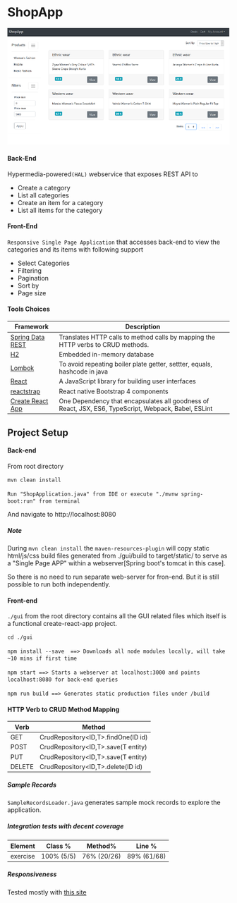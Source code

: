 # ShopApp
<div align="center">
    <img src="docs/screen.png"></img>
</div>

####  Back-End
Hypermedia-powered`(HAL)` webservice that exposes REST API  to
- Create a category
- List all categories
- Create an item for a category
- List all items for the category

#### Front-End
`Responsive Single Page Application` that accesses back-end to view the categories and its items with following support
- Select Categories
- Filtering
- Pagination
- Sort by
- Page size

#### Tools Choices
| Framework        | Description|
| ------------- |-------------|
| [Spring Data REST](https://docs.spring.io/spring-data/rest/docs/2.0.0.M1/reference/html/index.html)    | Translates HTTP calls to method calls by mapping the HTTP verbs to CRUD methods. |
|[H2](http://www.h2database.com/html/main.html)     | Embedded in-memory database       |
| [Lombok](https://projectlombok.org/) | To avoid repeating boiler plate getter, settter, equals, hashcode in java |
| [React](https://reactjs.org/) | A JavaScript library for building user interfaces      |
| [reactstrap](https://reactstrap.github.io/) | React native Bootstrap 4 components      |
| [Create React App](https://github.com/facebook/create-react-app) | One Dependency that encapsulates all goodness of React, JSX, ES6, TypeScript, Webpack, Babel, ESLint     |

## Project Setup

#### Back-end
From root directory
```
mvn clean install

Run "ShopApplication.java" from IDE or execute "./mvnw spring-boot:run" from terminal
```

And navigate to http://localhost:8080

##### Note
 During `mvn clean install` the `maven-resources-plugin` will copy static html/js/css build files generated from ./gui/build to target/static/
 to serve as a "Single Page APP" within a webserver[Spring boot's tomcat in this case].

 So there is no need to run separate web-server for fron-end.
 But it is still possible to run both independently.

#### Front-end
`./gui` from the root directory contains all the GUI related files which itself is a functional create-react-app project.
```
cd ./gui

npm install --save  ==> Downloads all node modules locally, will take ~10 mins if first time

npm start ==> Starts a webserver at localhost:3000 and points localhost:8080 for back-end queries

npm run build ==> Generates static production files under /build
```

#### HTTP Verb to CRUD Method Mapping
|Verb |	Method|
|---- |-------|
GET 	|CrudRepository<ID,T>.findOne(ID id)
POST |	CrudRepository<ID,T>.save(T entity)
PUT 	|CrudRepository<ID,T>.save(T entity)
DELETE |	CrudRepository<ID,T>.delete(ID id)

##### Sample Records

`SampleRecordsLoader.java` generates sample mock records to explore the application.


##### Integration tests with decent coverage

Element | Class % | Method% | Line %|
|---- |-------|---- |-------|
exercise	|100% (5/5)|	76% (20/26)|	89% (61/68)|

##### Responsiveness

Tested mostly with [this site](http://responsivedesignchecker.com/)